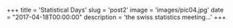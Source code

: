 +++
title = 'Statistical Days'
slug = 'post2'
image = 'images/pic04.jpg'
date = "2017-04-18T00:00:00"
description = 'the swiss statistics meeting...'
+++